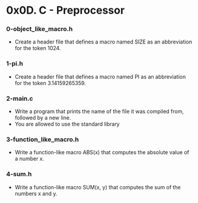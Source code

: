 # 0x0D. C - Preprocessor

### 0-object_like_macro.h
- Create a header file that defines a macro named SIZE as an abbreviation for the token 1024.

### 1-pi.h
- Create a header file that defines a macro named PI as an abbreviation for the token 3.14159265359.

### 2-main.c
- Write a program that prints the name of the file it was compiled from, followed by a new line.
- You are allowed to use the standard library

### 3-function_like_macro.h
- Write a function-like macro ABS(x) that computes the absolute value of a number x.

### 4-sum.h
- Write a function-like macro SUM(x, y) that computes the sum of the numbers x and y.

